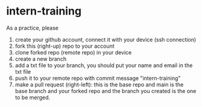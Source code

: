 # intern-training
As a practice, please
1. create your github account, connect it with your device (ssh connection)
2. fork this (right-up) repo to your account
3. clone forked repo (remote repo) in your device
4. create a new branch
5. add a txt file to your branch, you should put your name and email in the txt file
6. push it to your remote repo with commit message "intern-training"
7. make a pull request (right-left): this is the base repo and main is the base branch and your forked repo and the branch you created is the one to be merged.
